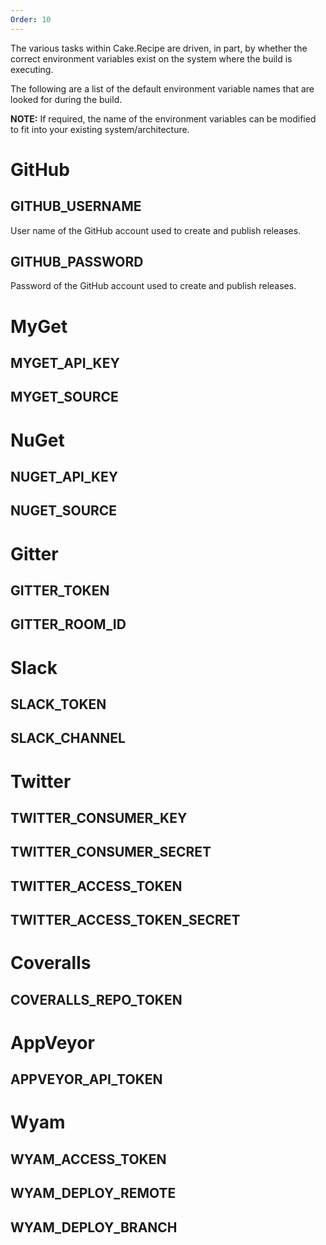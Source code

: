 ```yaml
---
Order: 10
---
```


The various tasks within Cake.Recipe are driven, in part, by whether the correct environment variables exist on the system where the build is executing.

The following are a list of the default environment variable names that are looked for during the build.

**NOTE:** If required, the name of the environment variables can be modified to fit into your existing system/architecture.

# GitHub

## GITHUB_USERNAME

User name of the GitHub account used to create and publish releases.

## GITHUB_PASSWORD

Password of the GitHub account used to create and publish releases.

# MyGet

## MYGET_API_KEY

## MYGET_SOURCE

# NuGet

## NUGET_API_KEY

## NUGET_SOURCE

# Gitter

## GITTER_TOKEN

## GITTER_ROOM_ID

# Slack

## SLACK_TOKEN

## SLACK_CHANNEL

# Twitter

## TWITTER_CONSUMER_KEY

## TWITTER_CONSUMER_SECRET

## TWITTER_ACCESS_TOKEN

## TWITTER_ACCESS_TOKEN_SECRET

# Coveralls

## COVERALLS_REPO_TOKEN

# AppVeyor

## APPVEYOR_API_TOKEN

# Wyam

## WYAM_ACCESS_TOKEN

## WYAM_DEPLOY_REMOTE

## WYAM_DEPLOY_BRANCH